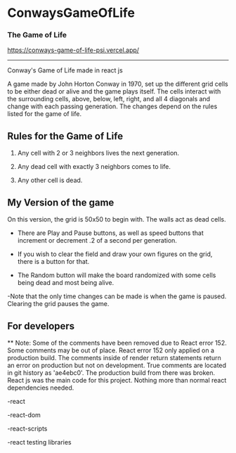 # ConwaysGameOfLife

### The Game of Life

https://conways-game-of-life-psi.vercel.app/

---

Conway's Game of Life made in react js

A game made by John Horton Conway in 1970, set up the different grid cells to be either dead or alive and the game plays itself. The cells interact with the surrounding cells, above, below, left, right, and all 4 diagonals and change with each passing generation. The changes depend on the rules listed for the game of life.

## Rules for the Game of Life

1. Any cell with 2 or 3 neighbors lives the next generation.

2. Any dead cell with exactly 3 neighbors comes to life.

3. Any other cell is dead.

## My Version of the game

On this version, the grid is 50x50 to begin with. The walls act as dead cells.

-   There are Play and Pause buttons, as well as speed buttons that increment or decrement .2 of a second per generation.
-   If you wish to clear the field and draw your own figures on the grid, there is a button for that.

-   The Random button will make the board randomized with some cells being dead and most being alive.

-Note that the only time changes can be made is when the game is paused. Clearing the grid pauses the game.

## For developers

\*\* Note: Some of the comments have been removed due to React error 152. Some comments may be out of place. React error 152 only applied on a production build. The comments inside of render return statements return an error on production but not on development. True comments are located in git history as 'ae4ebc0'. The production build from there was broken.
React js was the main code for this project. Nothing more than normal react dependencies needed.

-react

-react-dom

-react-scripts

-react testing libraries
